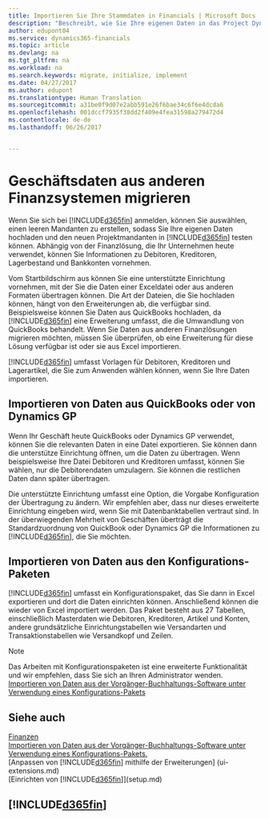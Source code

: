 ```yaml
---
title: Importieren Sie Ihre Stammdaten in Financials | Microsoft Docs
description: "Beschreibt, wie Sie Ihre eigenen Daten in das Project Dynamics 365 for Financials importieren können."
author: edupont04
ms.service: dynamics365-financials
ms.topic: article
ms.devlang: na
ms.tgt_pltfrm: na
ms.workload: na
ms.search.keywords: migrate, initialize, implement
ms.date: 04/27/2017
ms.author: edupont
ms.translationtype: Human Translation
ms.sourcegitcommit: a31be0f9d07e2abb591e26f6bae34c6f6e4dcda6
ms.openlocfilehash: 001dccf7935f38dd2f409e4fea31598a279472d4
ms.contentlocale: de-de
ms.lasthandoff: 06/26/2017


---
```

# Geschäftsdaten aus anderen Finanzsystemen migrieren
<a id="importing-business-data-from-other-finance-systems" class="xliff"></a>
Wenn Sie sich bei [!INCLUDE[d365fin](includes/d365fin_md.md)] anmelden, können Sie auswählen, einen leeren Mandanten zu erstellen, sodass Sie Ihre eigenen Daten hochladen und den neuen Projektmandanten in [!INCLUDE[d365fin](includes/d365fin_md.md)] testen können. Abhängig von der Finanzlösung, die Ihr Unternehmen heute verwendet, können Sie Informationen zu Debitoren, Kreditoren, Lagerbestand und Bankkonten vornehmen.  

Vom Startbildschirm aus können Sie eine unterstützte Einrichtung vornehmen, mit der Sie die Daten einer Exceldatei oder aus anderen Formaten übertragen können. Die Art der Dateien, die Sie hochladen können, hängt von den Erweiterungen ab, die verfügbar sind. Beispielsweise können Sie Daten aus QuickBooks hochladen, da [!INCLUDE[d365fin](includes/d365fin_md.md)] eine Erweiterung umfasst, die die Umwandlung von QuickBooks behandelt. Wenn Sie Daten aus anderen Finanzlösungen migrieren möchten, müssen Sie überprüfen, ob eine Erweiterung für diese Lösung verfügbar ist oder sie aus Excel importieren.  

[!INCLUDE[d365fin](includes/d365fin_md.md)] umfasst Vorlagen für Debitoren, Kreditoren und Lagerartikel, die Sie zum Anwenden wählen können, wenn Sie Ihre Daten importieren.  

## Importieren von Daten aus QuickBooks oder von Dynamics GP
<a id="importing-data-from-quickbooks-or-dynamics-gp" class="xliff"></a>
Wenn Ihr Geschäft heute QuickBooks oder Dynamics GP verwendet, können Sie die relevanten Daten in eine Datei exportieren. Sie können dann die unterstütze Einrichtung öffnen, um die Daten zu übertragen.
Wenn beispielsweise Ihre Datei Debitoren und Kreditoren umfasst, können Sie wählen, nur die Debitorendaten umzulagern. Sie können die restlichen Daten dann später übertragen.  

Die unterstützte Einrichtung umfasst eine Option, die Vorgabe Konfiguration der Übertragung zu ändern. Wir empfehlen aber, dass nur dieses erweiterte Einrichtung eingeben wird, wenn Sie mit Datenbanktabellen vertraut sind. In der überwiegenden Mehrheit von Geschäften überträgt die Standardzuordnung von QuickBook oder Dynamics GP die Informationen zu [!INCLUDE[d365fin](includes/d365fin_md.md)], die Sie möchten.  

## Importieren von Daten aus den Konfigurations-Paketen
<a id="importing-data-from-configuration-packages" class="xliff"></a>
[!INCLUDE[d365fin](includes/d365fin_md.md)] umfasst ein Konfigurationspaket, das Sie dann in Excel exportieren und dort die Daten einrichten können. Anschließend können die wieder von Excel importiert werden. Das Paket besteht aus 27 Tabellen, einschließlich Masterdaten wie Debitoren, Kreditoren, Artikel und Konten, andere grundsätzliche Einrichtungstabellen wie Versandarten und Transaktionstabellen wie Versandkopf und Zeilen.  

> [!NOTE]  
>  Das Arbeiten mit Konfigurationspaketen ist eine erweiterte Funktionalität und wir empfehlen, dass Sie sich an Ihren Administrator wenden. [Importieren von Daten aus der Vorgänger-Buchhaltungs-Software unter Verwendung eines Konfigurations-Pakets](across-import-data-configuration-packages.md)  

## Siehe auch
<a id="see-also" class="xliff"></a>
[Finanzen](finance.md)  
[Importieren von Daten aus der Vorgänger-Buchhaltungs-Software unter Verwendung eines Konfigurations-Pakets.](across-import-data-configuration-packages.md)  
[Anpassen von [!INCLUDE[d365fin](includes/d365fin_md.md)] mithilfe der Erweiterungen] (ui-extensions.md)   
[Einrichten von [!INCLUDE[d365fin](includes/d365fin_md.md)]](setup.md)

## [!INCLUDE[d365fin](includes/free_trial_md.md)]

